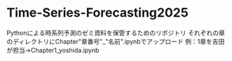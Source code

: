 # Time-Series-Forecasting2025
Pythonによる時系列予測のゼミ資料を保管するためのリポジトリ
それぞれの章のディレクトリにChapter"章番号"_"名前".ipynbでアップロード
例：1章を吉田が担当→Chapter1_yoshida.ipynb
